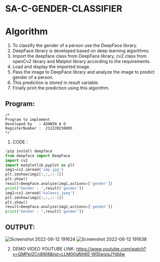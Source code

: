# SA-C-GENDER-CLASSIFIER
# Algorithm
1. To classify the gender of a person use the DeepFace library.
2. DeepFace library is developed based on deep learning algorithms.
3. Import the deepface class from DeepFace library, cv2 class from openCv2 library and Matplot library according to the requirements.
4. Load and display the imported image.
5. Pass the image to DeepFace library and analyze the image to predict gender of a person.
6. This prediction is stored in result variable.
7. Finally print the prediction using this algorithm.

## Program:
```
/*
Program to implement 
Developed by   : ASHWIN A O
RegisterNumber :  212220230005
*/
```

1. CODE :
```python
!pip install deepface
from deepface import DeepFace
import cv2
import matplotlib.pyplot as plt
img1=cv2.imread('imp.jpg')
plt.imshow(img1[:,:,::-1])
plt.show()
result=DeepFace.analyze(img1,actions=['gender'])
print("Gender : ",result['gender'])
img2=cv2.imread('kaleesi.jpeg')
plt.imshow(img1[:,:,::-1])
plt.show()
result=DeepFace.analyze(img2,actions=['gender'])
print("Gender : ",result['gender'])
```

## OUTPUT:
![Screenshot 2022-06-12 191624](https://user-images.githubusercontent.com/75235601/173236308-7390cb5c-a2f4-48da-8e61-e227de2ba434.jpg)
![Screenshot 2022-06-12 191638](https://user-images.githubusercontent.com/75235601/173236318-a04755f2-ce91-41fb-8299-644e610d9afb.jpg)


2. DEMO VIDEO YOUTUBE LINK:
https://www.youtube.com/watch?v=QMPplZCn8W8&list=LLM00gNhKE-WSIwizgJYdIdw


